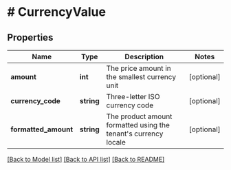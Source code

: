 # # CurrencyValue

## Properties

Name | Type | Description | Notes
------------ | ------------- | ------------- | -------------
**amount** | **int** | The price amount in the smallest currency unit | [optional]
**currency_code** | **string** | Three-letter ISO currency code | [optional]
**formatted_amount** | **string** | The product amount formatted using the tenant&#39;s currency locale | [optional]

[[Back to Model list]](../../README.md#models) [[Back to API list]](../../README.md#endpoints) [[Back to README]](../../README.md)
